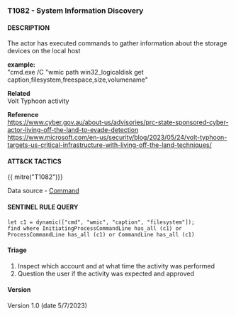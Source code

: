###  T1082 - System Information Discovery

####  DESCRIPTION  
The actor has executed commands to gather information about the storage devices on the local host

**example:**  
"cmd.exe /C "wmic path win32_logicaldisk get caption,filesystem,freespace,size,volumename" 

**Related**  
Volt Typhoon activity

**Reference**  
https://www.cyber.gov.au/about-us/advisories/prc-state-sponsored-cyber-actor-living-off-the-land-to-evade-detection
https://www.microsoft.com/en-us/security/blog/2023/05/24/volt-typhoon-targets-us-critical-infrastructure-with-living-off-the-land-techniques/

####  ATT&CK TACTICS
{{ mitre("T1082")}}  

Data source - [Command](https://attack.mitre.org/datasources/DS0017)

####  SENTINEL RULE QUERY  ###  
~~~
let c1 = dynamic(["cmd", "wmic", "caption", "filesystem"]); 
find where InitiatingProcessCommandLine has_all (c1) or ProcessCommandLine has_all (c1) or CommandLine has_all (c1) 
~~~

#### Triage

1. Inspect which account and at what time the activity was performed  
2. Question the user if the activity was expected and approved  

#### Version
Version 1.0 (date 5/7/2023)
